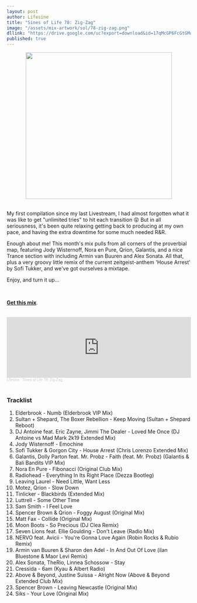 ```yaml
---
layout: post
author: Lifesine
title: "Sines of Life 78: Zig-Zag"
image: "/assets/mix-artwork/sol/78-zig-zag.png"
dllink: "https://drive.google.com/uc?export=download&id=17qMcGP6FcGtGMoqV9uTCJ4eXlt-7YVlX"
published: true
---
```


<div style="text-align:center"><img src="{{ page.image }}" width="400px" height="auto" /></div>
<br>

My first compilation since my last Livestream, I had almost forgotten what it was like to get "unlimited tries" to hit each transition 😝 But in all seriousness, it's been quite relaxing getting back to producing at my own pace, and having the extra downtime for some much needed R&R.

Enough about me! This month's mix pulls from all corners of the proverbial map, featuring Jody Wisternoff, Nora en Pure, Qrion, Galantis, and a nice Trance section with including Armin van Buuren and Alex Sonata. All that, plus a very groovy little remix of the current zeitgeist-anthem 'House Arrest' by Sofi Tukker, and we've got ourselves a mixtape.

Enjoy, and turn it up...

<br>

<a href=" {{ page.dllink }} " target="_blank">**Get this mix**</a>.

<br>

<iframe width="100%" height="166" scrolling="no" frameborder="no" allow="autoplay" src="https://w.soundcloud.com/player/?url=https%3A//api.soundcloud.com/tracks/900683800%3Fsecret_token%3Ds-9mKrqwF7DUh&color=%23fce772&auto_play=false&hide_related=false&show_comments=true&show_user=true&show_reposts=false&show_teaser=true"></iframe><div style="font-size: 10px; color: #cccccc;line-break: anywhere;word-break: normal;overflow: hidden;white-space: nowrap;text-overflow: ellipsis; font-family: Interstate,Lucida Grande,Lucida Sans Unicode,Lucida Sans,Garuda,Verdana,Tahoma,sans-serif;font-weight: 100;"><a href="https://soundcloud.com/lifesine" title="Lifesine" target="_blank" style="color: #cccccc; text-decoration: none;">Lifesine</a> · <a href="https://soundcloud.com/lifesine/sines-of-life-78/s-9mKrqwF7DUh" title="Sines of Life 78: Zig-Zag" target="_blank" style="color: #cccccc; text-decoration: none;">Sines of Life 78: Zig-Zag</a></div>

<br>

### Tracklist

01. Elderbrook - Numb (Elderbrook VIP Mix)
02. Sultan + Shepard, The Boxer Rebellion - Keep Moving (Sultan + Shepard Reboot)
03. DJ Antoine feat. Eric Zayne, Jimmi The Dealer - Loved Me Once (DJ Antoine vs Mad Mark 2k19 Extended Mix)
04. Jody Wisternoff - Emochine
05. Sofi Tukker & Gorgon City - House Arrest (Chris Lorenzo Extended Mix)
06. Galantis, Dolly Parton feat. Mr. Probz - Faith (feat. Mr. Probz) (Galantis & Bali Bandits VIP Mix)
07. Nora En Pure - Fibonacci (Original Club Mix)
08. Radiohead - Everything In Its Right Place (Dezza Bootleg)
09. Leaving Laurel - Need Little, Want Less
10. Motez, Qrion - Slow Down
11. Tinlicker - Blackbirds (Extended Mix)
12. Luttrell - Some Other Time
13. Sam Smith - I Feel Love
14. Spencer Brown & Qrion - Foggy August (Original Mix)
15. Matt Fax - Collide (Original Mix)
16. Moon Boots - So Precious (DJ Clea Remix)
17. Seven Lions feat. Ellie Goulding - Don't Leave (Radio Mix)
18. NERVO feat. Avicii - You're Gonna Love Again (Robin Rocks & Rubio Remix)
19. Armin van Buuren & Sharon den Adel - In And Out Of Love (ilan Bluestone & Maor Levi Remix)
20. Alex Sonata, TheRio, Linnea Schossow - Stay
21. Cressida - 6am (Kyau & Albert Radio)
22. Above & Beyond, Justine Suissa - Alright Now (Above & Beyond Extended Club Mix)
23. Spencer Brown - Leaving Newcastle (Original Mix)
24. Siks - Your Love (Original Mix)





<br>
